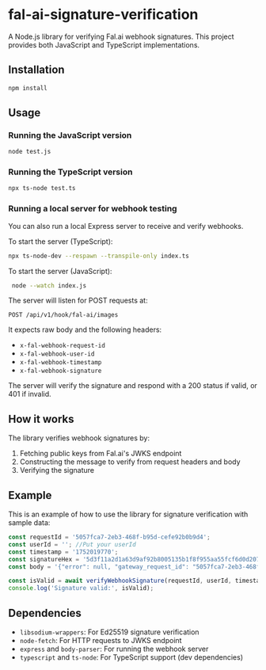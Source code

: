 # fal-ai-signature-verification

A Node.js library for verifying Fal.ai webhook signatures. This project provides both JavaScript and TypeScript implementations.

## Installation

```bash
npm install
```

## Usage

### Running the JavaScript version

```bash
node test.js
```

### Running the TypeScript version

```bash
npx ts-node test.ts
```

### Running a local server for webhook testing

You can also run a local Express server to receive and verify webhooks.

To start the server (TypeScript):

```bash
npx ts-node-dev --respawn --transpile-only index.ts
```

To start the server (JavaScript):

```bash
 node --watch index.js
```

The server will listen for POST requests at:

```
POST /api/v1/hook/fal-ai/images
```

It expects raw body and the following headers:
- `x-fal-webhook-request-id`
- `x-fal-webhook-user-id`
- `x-fal-webhook-timestamp`
- `x-fal-webhook-signature`

The server will verify the signature and respond with a 200 status if valid, or 401 if invalid.

## How it works

The library verifies webhook signatures by:

1. Fetching public keys from Fal.ai's JWKS endpoint
2. Constructing the message to verify from request headers and body
3. Verifying the signature

## Example

This is an example of how to use the library for signature verification with sample data:

```javascript
const requestId = '5057fca7-2eb3-468f-b95d-cefe92b0b9d4';
const userId = ''; //Put your userId
const timestamp = '1752019770';
const signatureHex = '5d3f11a2d1a63d9af92b8005135b1f8f955aa55fcf6d0d207091402b10ee557483bfcd3a54c7d870434498f1aa05574d169655d50fa4d8a3f0f99e43f19e090e';
const body = '{"error": null, "gateway_request_id": "5057fca7-2eb3-468f-b95d-cefe92b0b9d4", ...}';

const isValid = await verifyWebhookSignature(requestId, userId, timestamp, signatureHex, body);
console.log('Signature valid:', isValid);
```

## Dependencies

- `libsodium-wrappers`: For Ed25519 signature verification
- `node-fetch`: For HTTP requests to JWKS endpoint
- `express` and `body-parser`: For running the webhook server
- `typescript` and `ts-node`: For TypeScript support (dev dependencies)

